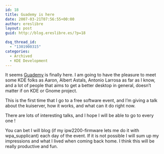 ```yaml
---
id: 18
title: Guademy is here
date: 2007-03-21T07:56:55+00:00
author: ereslibre
layout: post
guid: http://blog.ereslibre.es/?p=18

dsq_thread_id:
  - "1301900315"
categories:
  - Archived
  - KDE Development
---
```

It seems <a target="_blank" href="http://www.guademy.org/index.php?lang=en">Guademy</a> is finally here. I am going to have the pleasure to meet some KDE folks as Aaron, Albert Astals, Antonio Larrosa as far as I know, and a lot of people that aims to get a better desktop in general, doesn&#8217;t matter if on KDE or Gnome project.

This is the first time that I go to a free software event, and I&#8217;m giving a talk about the kuiserver, how it works, and what can it do right now.

There are lots of interesting talks, and I hope I will be able to go to every one !

You can bet I will blog (if my ipw2200-firmware lets me do it with wpa_supplicant) each day of the event. If it is not possible I will sum up my impressions and what I lived when coming back home. I think this will be really productive and fun.
